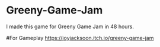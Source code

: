 # Greeny-Game-Jam
 I made this game for Greeny Game Jam in 48 hours.
 
#For Gameplay
 https://joyjacksoon.itch.io/greeny-game-jam

